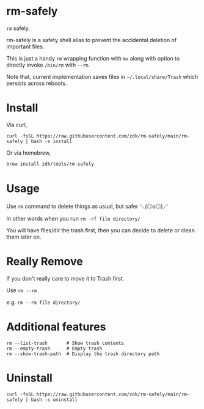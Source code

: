 # rm-safely

`rm` safely.

rm-safely is a safety shell alias to prevent the accidental deletion of important files.

This is just a handy `rm` wrapping function with `mv` along with option to directly invoke `/bin/rm` with `--rm`.

Note that, current implementation saves files in `~/.local/share/Trash` which persists across reboots.

# Install

Via curl,

`curl -fsSL https://raw.githubusercontent.com/zdk/rm-safely/main/rm-safely | bash -s install`

Or via homebrew,

```bash
brew install zdk/tools/rm-safely
```

# Usage

Use `rm` command to delete things as usual, but safer ＼(◎o◎)／

In other words when you run `rm -rf file directory/`

You will have files/dir the trash first,
then you can decide to delete or clean them later on.

# Really Remove

If you don't really care to move it to Trash first.

Use `rm --rm`

e.g. `rm --rm file directory/`

# Additional features

```
rm --list-trash       # Show trash contents
rm --empty-trash      # Empty trash
rm --show-trash-path  # Display the trash directory path
```

# Uninstall

`curl -fsSL https://raw.githubusercontent.com/zdk/rm-safely/main/rm-safely | bash -s uninstall`
